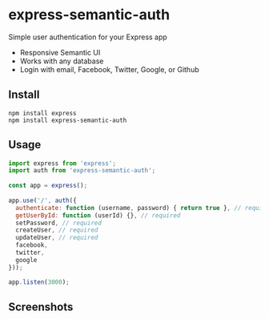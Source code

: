 # express-semantic-auth

Simple user authentication for your Express app

- Responsive Semantic UI
- Works with any database
- Login with email, Facebook, Twitter, Google, or Github

## Install 

```
npm install express
npm install express-semantic-auth
```

## Usage

```js
import express from 'express';
import auth from 'express-semantic-auth';
 
const app = express();
 
app.use('/', auth({
  authenticate: function (username, password) { return true }, // required
  getUserById: function (userId) {}, // required
  setPassword, // required
  createUser, // required
  updateUser, // required
  facebook,
  twitter,
  google
}));

app.listen(3000);
```

## Screenshots




